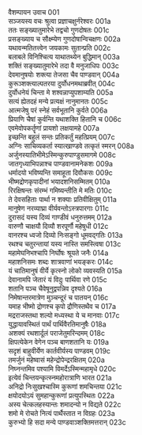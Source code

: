 वैशम्पायन उवाच	001  
सञ्जयस्य वचः श्रुत्वा प्रज्ञाचक्षुर्नरेश्वरः	001a  
ततः सङ्ख्यातुमारेभे तद्वचो गुणदोषतः	001c  
प्रसङ्ख्याय च सौक्ष्म्येण गुणदोषान्विचक्षणः	002a  
यथावन्मतितत्त्वेन जयकामः सुतान्प्रति	002c  
बलाबले विनिश्चित्य याथातथ्येन बुद्धिमान्	003a  
शक्तिं सङ्ख्यातुमारेभे तदा वै मनुजाधिपः	003c  
देवमानुषयोः शक्त्या तेजसा चैव पाण्डवान्	004a  
कुरूञ्शक्त्याल्पतरया दुर्योधनमथाब्रवीत्	004c  
दुर्योधनेयं चिन्ता मे शश्वन्नाप्युपशाम्यति	005a  
सत्यं ह्येतदहं मन्ये प्रत्यक्षं नानुमानतः	005c  
आत्मजेषु परं स्नेहं सर्वभूतानि कुर्वते	006a  
प्रियाणि चैषां कुर्वन्ति यथाशक्ति हितानि च	006c  
एवमेवोपकर्तॄणां प्रायशो लक्षयामहे	007a  
इच्छन्ति बहुलं सन्तः प्रतिकर्तुं महत्प्रियम्	007c  
अग्निः साचिव्यकर्ता स्यात्खाण्डवे तत्कृतं स्मरन्	008a  
अर्जुनस्यातिभीमेऽस्मिन्कुरुपाण्डुसमागमे	008c  
जातगृध्याभिपन्नाश्च पाण्डवानामनेकशः	009a  
धर्मादयो भविष्यन्ति समाहूता दिवौकसः	009c  
भीष्मद्रोणकृपादीनां भयादशनिसम्मितम्	010a  
रिरक्षिषन्तः संरम्भं गमिष्यन्तीति मे मतिः	010c  
ते देवसहिताः पार्था न शक्याः प्रतिवीक्षितुम्	011a  
मानुषेण नरव्याघ्रा वीर्यवन्तोऽस्त्रपारगाः	011c  
दुरासदं यस्य दिव्यं गाण्डीवं धनुरुत्तमम्	012a  
वारुणौ चाक्षयौ दिव्यौ शरपूर्णौ महेषुधी	012c  
वानरश्च ध्वजो दिव्यो निःसङ्गो धूमवद्गतिः	013a  
रथश्च चतुरन्तायां यस्य नास्ति समस्त्विषा	013c  
महामेघनिभश्चापि निर्घोषः श्रूयते जनैः	014a  
महाशनिसमः शब्दः शात्रवाणां भयङ्करः	014c  
यं चातिमानुषं वीर्ये कृत्स्नो लोको व्यवस्यति	015a  
देवानामपि जेतारं यं विदुः पार्थिवा रणे	015c  
शतानि पञ्च चैवेषूनुद्वपन्निव दृश्यते	016a  
निमेषान्तरमात्रेण मुञ्चन्दूरं च पातयन्	016c  
यमाह भीष्मो द्रोणश्च कृपो द्रौणिस्तथैव च	017a  
मद्रराजस्तथा शल्यो मध्यस्था ये च मानवाः	017c  
युद्धायावस्थितं पार्थं पार्थिवैरतिमानुषैः	018a  
अशक्यं रथशार्दूलं पराजेतुमरिन्दमम्	018c  
क्षिपत्येकेन वेगेन पञ्च बाणशतानि यः	019a  
सदृशं बाहुवीर्येण कार्तवीर्यस्य पाण्डवम्	019c  
तमर्जुनं महेष्वासं महेन्द्रोपेन्द्ररक्षितम्	020a  
निघ्नन्तमिव पश्यामि विमर्देऽस्मिन्महामृधे	020c  
इत्येवं चिन्तयन्कृत्स्नमहोरात्राणि भारत	021a  
अनिद्रो निःसुखश्चास्मि कुरूणां शमचिन्तया	021c  
क्षयोदयोऽयं सुमहान्कुरूणां प्रत्युपस्थितः	022a  
अस्य चेत्कलहस्यान्तः शमादन्यो न विद्यते	022c  
शमो मे रोचते नित्यं पार्थैस्तात न विग्रहः	023a  
कुरुभ्यो हि सदा मन्ये पाण्डवाञ्शक्तिमत्तरान्	023c  
